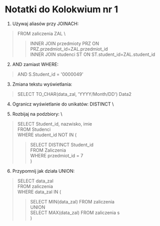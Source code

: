 # Notatki do Kolokwium nr 1

1. Używaj aliasów przy JOINACH:

> FROM zaliczenia ZAL \
>> INNER JOIN przedmioty PRZ ON PRZ.przedmiot_id=ZAL.przedmiot_id \
>> INNER JOIN studenci ST ON ST.student_id=ZAL.student_id

2. AND zamiast WHERE:

> AND S.Student_id =  '0000049'

3. Zmiana tekstu wyświetlania:  

> SELECT TO_CHAR(data_zal, 'YYYY/Month/DD') Data2

4. Ogranicz wyświetlanie do unikatów: DISTINCT \

5. Rozbijaj na podzbiory: \

> SELECT Student_id, nazwisko, imie  
> FROM Studenci  
> WHERE student_id NOT IN (
>> SELECT DISTINCT Student_id  
>> FROM Zaliczenia  
>> WHERE przedmiot_id = 7  \
> )  

6. Przypomnij jak działa UNION:  

> SELECT data_zal  
> FROM zaliczenia  
> WHERE data_zal IN (  
>> SELECT MIN(data_zal) FROM zaliczenia  
>> UNION  
>> SELECT MAX(data_zal) FROM zaliczenia  s  
>)
